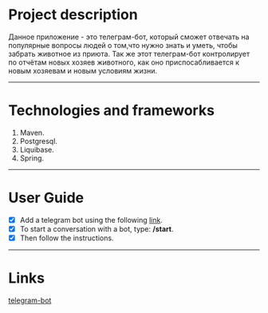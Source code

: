 # Project description
Данное приложение - это телеграм-бот, который сможет отвечать на популярные вопросы людей о том,что нужно знать и уметь, чтобы забрать животное из приюта.
Так же этот телеграм-бот контролирует по отчётам новых хозяев животного, как оно приспосабливается к новым хозяевам и новым условиям жизни.

***
# Technologies and frameworks
1. Maven.
2. Postgresql.
3. Liquibase.
4. Spring.
***
# User Guide
- [x] Add a telegram bot using the following [link](https://t.me/ShelterCatsAndDogs_bot).
- [x] To start a conversation with a bot, type: __/start__.
- [x] Then follow the instructions.
***
# Links

[telegram-bot](https://t.me/ShelterCatsAndDogs_bot)


